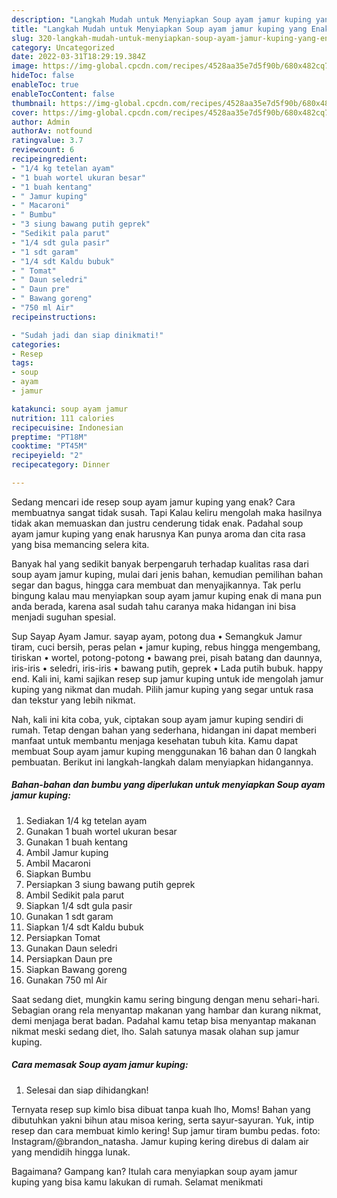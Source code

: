 ```yaml
---
description: "Langkah Mudah untuk Menyiapkan Soup ayam jamur kuping yang Enak, Buat Buka Puasa Bikin Ngiler"
title: "Langkah Mudah untuk Menyiapkan Soup ayam jamur kuping yang Enak, Buat Buka Puasa Bikin Ngiler"
slug: 320-langkah-mudah-untuk-menyiapkan-soup-ayam-jamur-kuping-yang-enak-buat-buka-puasa-bikin-ngiler
category: Uncategorized
date: 2022-03-31T18:29:19.384Z
image: https://img-global.cpcdn.com/recipes/4528aa35e7d5f90b/680x482cq70/soup-ayam-jamur-kuping-foto-resep-utama.jpg
hideToc: false
enableToc: true
enableTocContent: false
thumbnail: https://img-global.cpcdn.com/recipes/4528aa35e7d5f90b/680x482cq70/soup-ayam-jamur-kuping-foto-resep-utama.jpg
cover: https://img-global.cpcdn.com/recipes/4528aa35e7d5f90b/680x482cq70/soup-ayam-jamur-kuping-foto-resep-utama.jpg
author: Admin
authorAv: notfound
ratingvalue: 3.7
reviewcount: 6
recipeingredient:
- "1/4 kg tetelan ayam"
- "1 buah wortel ukuran besar"
- "1 buah kentang"
- " Jamur kuping"
- " Macaroni"
- " Bumbu"
- "3 siung bawang putih geprek"
- "Sedikit pala parut"
- "1/4 sdt gula pasir"
- "1 sdt garam"
- "1/4 sdt Kaldu bubuk"
- " Tomat"
- " Daun seledri"
- " Daun pre"
- " Bawang goreng"
- "750 ml Air"
recipeinstructions:

- "Sudah jadi dan siap dinikmati!"
categories:
- Resep
tags:
- soup
- ayam
- jamur

katakunci: soup ayam jamur 
nutrition: 111 calories
recipecuisine: Indonesian
preptime: "PT18M"
cooktime: "PT45M"
recipeyield: "2"
recipecategory: Dinner

---
```



Sedang mencari ide resep soup ayam jamur kuping yang enak? Cara membuatnya sangat tidak susah. Tapi Kalau keliru mengolah maka hasilnya tidak akan memuaskan dan justru cenderung tidak enak. Padahal soup ayam jamur kuping yang enak harusnya Kan punya aroma dan cita rasa yang bisa memancing selera kita.


Banyak hal yang sedikit banyak berpengaruh terhadap kualitas rasa dari soup ayam jamur kuping, mulai dari jenis bahan, kemudian pemilihan bahan segar dan bagus, hingga cara membuat dan menyajikannya. Tak perlu bingung kalau mau menyiapkan soup ayam jamur kuping enak di mana pun anda berada, karena asal sudah tahu caranya maka hidangan ini bisa menjadi suguhan spesial.

Sup Sayap Ayam Jamur. sayap ayam, potong dua • Semangkuk Jamur tiram, cuci bersih, peras pelan • jamur kuping, rebus hingga mengembang, tiriskan • wortel, potong-potong • bawang prei, pisah batang dan daunnya, iris-iris • seledri, iris-iris • bawang putih, geprek • Lada putih bubuk. happy end. Kali ini, kami sajikan resep sup jamur kuping untuk ide mengolah jamur kuping yang nikmat dan mudah. Pilih jamur kuping yang segar untuk rasa dan tekstur yang lebih nikmat.


Nah, kali ini kita coba, yuk, ciptakan soup ayam jamur kuping sendiri di rumah. Tetap dengan bahan yang sederhana, hidangan ini dapat memberi manfaat untuk membantu menjaga kesehatan tubuh kita. Kamu dapat membuat Soup ayam jamur kuping menggunakan 16 bahan dan 0 langkah pembuatan. Berikut ini langkah-langkah dalam menyiapkan hidangannya.

<!--inarticleads1-->

##### Bahan-bahan dan bumbu yang diperlukan untuk menyiapkan Soup ayam jamur kuping:

1. Sediakan 1/4 kg tetelan ayam
1. Gunakan 1 buah wortel ukuran besar
1. Gunakan 1 buah kentang
1. Ambil  Jamur kuping
1. Ambil  Macaroni
1. Siapkan  Bumbu
1. Persiapkan 3 siung bawang putih geprek
1. Ambil Sedikit pala parut
1. Siapkan 1/4 sdt gula pasir
1. Gunakan 1 sdt garam
1. Siapkan 1/4 sdt Kaldu bubuk
1. Persiapkan  Tomat
1. Gunakan  Daun seledri
1. Persiapkan  Daun pre
1. Siapkan  Bawang goreng
1. Gunakan 750 ml Air


Saat sedang diet, mungkin kamu sering bingung dengan menu sehari-hari. Sebagian orang rela menyantap makanan yang hambar dan kurang nikmat, demi menjaga berat badan. Padahal kamu tetap bisa menyantap makanan nikmat meski sedang diet, lho. Salah satunya masak olahan sup jamur kuping. 

<!--inarticleads2-->

##### Cara memasak Soup ayam jamur kuping:


1. Selesai dan siap dihidangkan!

Ternyata resep sup kimlo bisa dibuat tanpa kuah lho, Moms! Bahan yang dibutuhkan yakni bihun atau misoa kering, serta sayur-sayuran. Yuk, intip resep dan cara membuat kimlo kering! Sup jamur tiram bumbu pedas. foto: Instagram/@brandon_natasha. Jamur kuping kering direbus di dalam air yang mendidih hingga lunak. 

Bagaimana? Gampang kan? Itulah cara menyiapkan soup ayam jamur kuping yang bisa kamu lakukan di rumah. Selamat menikmati
